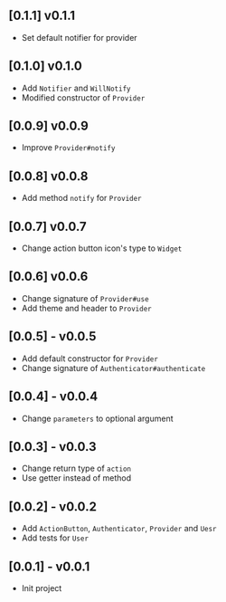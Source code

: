 ## [0.1.1] v0.1.1

* Set default notifier for provider

## [0.1.0] v0.1.0

* Add `Notifier` and `WillNotify`
* Modified constructor of `Provider`

## [0.0.9] v0.0.9

* Improve `Provider#notify`

## [0.0.8] v0.0.8

* Add method `notify` for `Provider`

## [0.0.7] v0.0.7

* Change action button icon's type to `Widget`

## [0.0.6] v0.0.6

* Change signature of `Provider#use`
* Add theme and header to `Provider`

## [0.0.5] - v0.0.5

* Add default constructor for `Provider`
* Change signature of `Authenticator#authenticate`

## [0.0.4] - v0.0.4

* Change `parameters` to optional argument

## [0.0.3] - v0.0.3

* Change return type of `action`
* Use getter instead of method

## [0.0.2] - v0.0.2

* Add `ActionButton`, `Authenticator`, `Provider` and `Uesr`
* Add tests for `User`

## [0.0.1] - v0.0.1

* Init project
